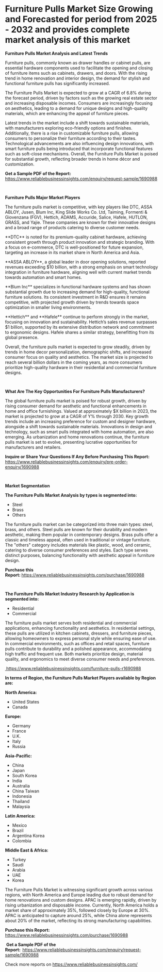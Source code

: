 <p><h1>Furniture Pulls Market Size Growing and Forecasted for period from 2025 - 2032 and provides complete market analysis of this market</h1></p><p><strong>Furniture Pulls Market Analysis and Latest Trends</strong></p>
<p><p>Furniture pulls, commonly known as drawer handles or cabinet pulls, are essential hardware components used to facilitate the opening and closing of furniture items such as cabinets, drawers, and doors. With the rising trend in home renovation and interior design, the demand for stylish and functional furniture pulls has significantly increased.</p><p>The Furniture Pulls Market is expected to grow at a CAGR of 6.8% during the forecast period, driven by factors such as the growing real estate sector and increasing disposable incomes. Consumers are increasingly focusing on aesthetics, leading to a demand for unique designs and high-quality materials, which are enhancing the appeal of furniture pieces.</p><p>Latest trends in the market include a shift towards sustainable materials, with manufacturers exploring eco-friendly options and finishes. Additionally, there is a rise in customizable furniture pulls, allowing consumers to personalize their furniture according to their tastes. Technological advancements are also influencing design innovations, with smart furniture pulls being introduced that incorporate functional features such as soft-close mechanisms. Overall, the Furniture Pulls Market is poised for substantial growth, reflecting broader trends in home décor and customization.</p></p>
<p><strong>Get a Sample PDF of the Report:&nbsp;</strong> <a href="https://www.reliablebusinessinsights.com/enquiry/request-sample/1690988?utm_campaign=96&utm_medium=2&utm_source=Github&utm_content=ia&utm_term=06012025&utm_id=furniture-pulls">https://www.reliablebusinessinsights.com/enquiry/request-sample/1690988</a></p>
<p>&nbsp;</p>
<p><strong>Furniture Pulls Major Market Players</strong></p>
<p><p>The furniture pulls market is competitive, with key players like DTC, ASSA ABLOY, Jusen, Blum Inc, King Slide Works Co. Ltd, Taiming, Formenti & Giovenzana (FGV), Hettich, ADAMS, Accuride, Salice, Hafele, HUTLON, GRASS, and Yajie. These companies are known for their innovative designs and a broad range of products catering to diverse customer needs.</p><p>**DTC** is noted for its premium-quality cabinet hardware, achieving consistent growth through product innovation and strategic branding. With a focus on e-commerce, DTC is well-positioned for future expansion, targeting an increase in its market share in North America and Asia.</p><p>**ASSA ABLOY**, a global leader in door opening solutions, reported revenues exceeding $10 billion, with a strong emphasis on smart technology integration in furniture hardware, aligning well with current market trends towards automation and smart homes.</p><p>**Blum Inc** specializes in functional hardware systems and has shown substantial growth due to increasing demand for high-quality, functional furniture solutions. Its consistent investment in R&D ensures it remains competitive, with projected growth driven by trends towards space optimization in smaller living environments.</p><p>**Hettich** and **Hafele** continue to perform strongly in the market, focusing on innovation and sustainability. Hettich’s sales revenue surpasses $1 billion, supported by its extensive distribution network and commitment to ergonomic designs. Hafele shares a similar strategy, benefitting from its global presence.</p><p>Overall, the furniture pulls market is expected to grow steadily, driven by trends in home decor personalization, demographic shifts, and increased consumer focus on quality and aesthetics. The market size is projected to reach several billion dollars in the coming years, as more consumers prioritize high-quality hardware in their residential and commercial furniture designs.</p></p>
<p>&nbsp;</p>
<p><strong>What Are The Key Opportunities For Furniture Pulls Manufacturers?</strong></p>
<p><p>The global furniture pulls market is poised for robust growth, driven by rising consumer demand for aesthetic and functional enhancements in home and office furnishings. Valued at approximately $X billion in 2023, the market is projected to grow at a CAGR of Y% through 2030. Key growth trends include an increasing preference for custom and designer hardware, alongside a shift towards sustainable materials. Innovations in design and technology, such as smart pulls integrated with home automation, are also emerging. As urbanization and home renovations continue, the furniture pulls market is set to evolve, presenting lucrative opportunities for manufacturers and retailers.</p></p>
<p><strong>Inquire or Share Your Questions If Any Before Purchasing This Report:</strong> <a href="https://www.reliablebusinessinsights.com/enquiry/pre-order-enquiry/1690988?utm_campaign=96&utm_medium=2&utm_source=Github&utm_content=ia&utm_term=06012025&utm_id=furniture-pulls">https://www.reliablebusinessinsights.com/enquiry/pre-order-enquiry/1690988</a></p>
<p>&nbsp;</p>
<p><strong>Market Segmentation</strong></p>
<p><strong>The Furniture Pulls Market Analysis by types is segmented into:</strong></p>
<p><ul><li>Steel</li><li>Brass</li><li>Others</li></ul></p>
<p><p>The furniture pulls market can be categorized into three main types: steel, brass, and others. Steel pulls are known for their durability and modern aesthetic, making them popular in contemporary designs. Brass pulls offer a classic and timeless appeal, often used in traditional or vintage furniture. The "others" category includes materials like plastic, wood, and ceramic, catering to diverse consumer preferences and styles. Each type serves distinct purposes, balancing functionality with aesthetic appeal in furniture design.</p></p>
<p><strong>Purchase this Report:&nbsp;</strong><a href="https://www.reliablebusinessinsights.com/purchase/1690988?utm_campaign=96&utm_medium=2&utm_source=Github&utm_content=ia&utm_term=06012025&utm_id=furniture-pulls">https://www.reliablebusinessinsights.com/purchase/1690988</a></p>
<p>&nbsp;</p>
<p><strong>The Furniture Pulls Market Industry Research by Application is segmented into:</strong></p>
<p><ul><li>Residential</li><li>Commercial</li></ul></p>
<p><p>The furniture pulls market serves both residential and commercial applications, enhancing functionality and aesthetics. In residential settings, these pulls are utilized in kitchen cabinets, dressers, and furniture pieces, allowing homeowners to express personal style while ensuring ease of use. In commercial environments, such as offices and retail spaces, furniture pulls contribute to durability and a polished appearance, accommodating high traffic and frequent use. Both markets prioritize design, material quality, and ergonomics to meet diverse consumer needs and preferences.</p></p>
<p><a href="https://www.reliablebusinessinsights.com/furniture-pulls-r1690988?utm_campaign=96&utm_medium=2&utm_source=Github&utm_content=ia&utm_term=06012025&utm_id=furniture-pulls">&nbsp;https://www.reliablebusinessinsights.com/furniture-pulls-r1690988</a></p>
<p><strong>In terms of Region, the Furniture Pulls Market Players available by Region are:</strong></p>
<p>
    <p> <strong> North America: </strong>
        <ul>
            <li>United States</li>
            <li>Canada</li>
        </ul>
        </p> 
    <p> <strong> Europe: </strong>
        <ul>
            <li>Germany</li>
            <li>France</li>
            <li>U.K.</li>
            <li>Italy</li>
            <li>Russia</li>
        </ul>
        </p> 
    <p> <strong> Asia-Pacific: </strong>
        <ul>
            <li>China</li>
            <li>Japan</li>
            <li>South Korea</li>
            <li>India</li>
            <li>Australia</li>
            <li>China Taiwan</li>
            <li>Indonesia</li>
            <li>Thailand</li>
            <li>Malaysia</li>
        </ul>
        </p> 
    <p> <strong> Latin America: </strong>
        <ul>
            <li>Mexico</li>
            <li>Brazil</li>
            <li>Argentina Korea</li>
            <li>Colombia</li>
        </ul>
        </p> 
    <p> <strong> Middle East & Africa: </strong>
        <ul>
            <li>Turkey</li>
            <li>Saudi</li>
            <li>Arabia</li>
            <li>UAE</li>
            <li>Korea</li>
        </ul>
    </p>
    </p>
<p><p>The Furniture Pulls Market is witnessing significant growth across various regions, with North America and Europe leading due to robust demand for home renovations and custom designs. APAC is emerging rapidly, driven by rising urbanization and disposable income. Currently, North America holds a market share of approximately 35%, followed closely by Europe at 30%. APAC is anticipated to capture around 25%, while China alone represents about 20% of the market, reflecting its strong manufacturing capabilities.</p></p>
<p><strong>Purchase this Report: </strong><a href="https://www.reliablebusinessinsights.com/purchase/1690988?utm_campaign=96&utm_medium=2&utm_source=Github&utm_content=ia&utm_term=06012025&utm_id=furniture-pulls">https://www.reliablebusinessinsights.com/purchase/1690988</a></p>
<p>&nbsp;<strong>Get a Sample PDF of the Report:&nbsp;&nbsp;</strong><a href="https://www.reliablebusinessinsights.com/enquiry/request-sample/1690988?utm_campaign=96&utm_medium=2&utm_source=Github&utm_content=ia&utm_term=06012025&utm_id=furniture-pulls">https://www.reliablebusinessinsights.com/enquiry/request-sample/1690988</a></p>
<p><strong></strong></p>
<p>Check more reports on <a href="https://www.reliablebusinessinsights.com/?utm_campaign=96&utm_medium=2&utm_source=Github&utm_content=ia&utm_term=06012025&utm_id=furniture-pulls">https://www.reliablebusinessinsights.com/</a></p>
